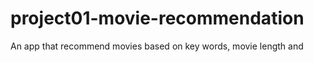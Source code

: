 # project01-movie-recommendation
An app that recommend movies based on key words, movie length and 
